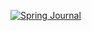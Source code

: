 <a data-flickr-embed="true" href="https://www.flickr.com/photos/98192834@N07/33309311094/in/photolist-SKqVH9-ECJNx-m7ckn-4dVraP-2n9RhfP-m7fmq-6e7fcJ-ErqbYy-67rAaa-4jGYbY-2m3ygeT-5dgzQt-2ir2FPt-PDMpns-CEUMaz-4RKqHk-rgxWPk-2jDTnQE-2jx3z8B-vPPNsx-aoLmLS-PCiCe-9bjcqF-2dSTfy-JeQtPi-4p6BoM-2n2zaQP-2rxAZB-iCoSDT-WnPdFu-QewsaJ-r1bn6A-q9HCgN-pGsU2n-nPZREs-nuhEDv-2kqhwew-zCXXSA-45WgA6-fq2fCG-2n7Pco7-5Vf3Q1-5yXJbB-RJCWqp-PixzK-dG5nVK-dK9Aai-2iBMSbp-aCqftk-5BPzY1" title="Spring Journal"><img src="https://live.staticflickr.com/2929/33309311094_5d5c64244b_o.jpg" width="%" height="%" alt="Spring Journal"></a>
